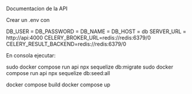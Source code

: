 Documentacion de la API

Crear un .env con

DB_USER = 
DB_PASSWORD = 
DB_NAME = 
DB_HOST = db
SERVER_URL = http://api:4000
CELERY_BROKER_URL=redis://redis:6379/0
CELERY_RESULT_BACKEND=redis://redis:6379/0

En consola ejecutar:

sudo docker compose run api npx sequelize db:migrate
sudo docker compose run api npx sequelize db:seed:all

docker compose build
docker compose up

